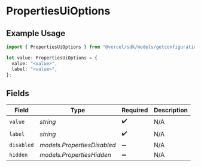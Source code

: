 # PropertiesUiOptions

## Example Usage

```typescript
import { PropertiesUiOptions } from "@vercel/sdk/models/getconfigurationproductsop.js";

let value: PropertiesUiOptions = {
  value: "<value>",
  label: "<value>",
};
```

## Fields

| Field                       | Type                        | Required                    | Description                 |
| --------------------------- | --------------------------- | --------------------------- | --------------------------- |
| `value`                     | *string*                    | :heavy_check_mark:          | N/A                         |
| `label`                     | *string*                    | :heavy_check_mark:          | N/A                         |
| `disabled`                  | *models.PropertiesDisabled* | :heavy_minus_sign:          | N/A                         |
| `hidden`                    | *models.PropertiesHidden*   | :heavy_minus_sign:          | N/A                         |